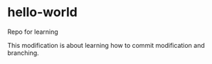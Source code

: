 # hello-world
Repo for learning

This modification is about learning how to commit modification and branching.
